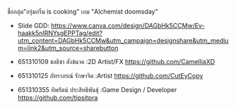 ชื่อกลุ่ม"กรุ่มกริ่ม is cooking"
เกม "Alchemist doomsday"

- Slide GDD: https://www.canva.com/design/DAGbHk5CCMw/Ev-haakk5nIRNYsgEPPTag/edit?utm_content=DAGbHk5CCMw&utm_campaign=designshare&utm_medium=link2&utm_source=sharebutton

- 651310109 ชลธิชา สังข์นาค :2D Artist/FX 
https://github.com/CamelliaXD
- 651310125 ภัทราภรณ์ รักษาจิต :Artist
https://github.com/CutEyCopy
- 651310355 ทิพรัตน์ ประสิทธิพันธุ์ :Game Design / Developer 
https://github.com/tipsitpra
